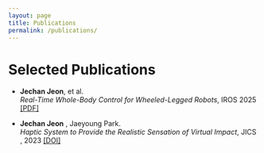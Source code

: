 ```yaml
---
layout: page
title: Publications
permalink: /publications/
---
```


# Selected Publications

- **Jechan Jeon**, et al.  
  *Real-Time Whole-Body Control for Wheeled-Legged Robots*, IROS 2025  
  [[PDF]](https://example.com/iros2025.pdf)

- **Jechan Jeon** , Jaeyoung Park.  
  *Haptic System to Provide the Realistic Sensation of Virtual Impact*, JICS , 2023
  [[DOI]](https://koreascience.or.kr/article/JAKO202304457770199.page)

